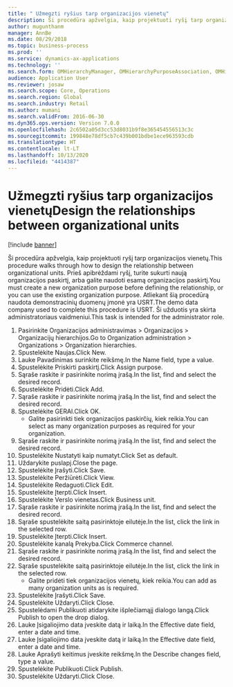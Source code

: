 ```yaml
---
title: " Užmegzti ryšius tarp organizacijos vienetų"
description: Ši procedūra apžvelgia, kaip projektuoti ryšį tarp organizacijos vienetų.
author: mugunthanm
manager: AnnBe
ms.date: 08/29/2018
ms.topic: business-process
ms.prod: ''
ms.service: dynamics-ax-applications
ms.technology: ''
ms.search.form: OMHierarchyManager, OMHierarchyPurposeAssociation, OMHierarchySelection, HierarchyDesigner, OMNodeSelection,  HierarchyPublishAndCloseForm
audience: Application User
ms.reviewer: josaw
ms.search.scope: Core, Operations
ms.search.region: Global
ms.search.industry: Retail
ms.author: mumani
ms.search.validFrom: 2016-06-30
ms.dyn365.ops.version: Version 7.0.0
ms.openlocfilehash: 2c6502a05d3cc53d8031b9f8e365454556513c3c
ms.sourcegitcommit: 199848e78df5cb7c439b001bdbe1ece963593cdb
ms.translationtype: HT
ms.contentlocale: lt-LT
ms.lasthandoff: 10/13/2020
ms.locfileid: "4414387"
---
```

# <a name="design-the-relationships-between-organizational-units"></a><span data-ttu-id="e3aa8-103"> Užmegzti ryšius tarp organizacijos vienetų</span><span class="sxs-lookup"><span data-stu-id="e3aa8-103">Design the relationships between organizational units</span></span>

[!include [banner](../includes/banner.md)]

<span data-ttu-id="e3aa8-104">Ši procedūra apžvelgia, kaip projektuoti ryšį tarp organizacijos vienetų.</span><span class="sxs-lookup"><span data-stu-id="e3aa8-104">This procedure walks through how to design the relationship between organizational units.</span></span> <span data-ttu-id="e3aa8-105">Prieš apibrėždami ryšį, turite sukurti naują organizacijos paskirtį, arba galite naudoti esamą organizacijos paskirtį.</span><span class="sxs-lookup"><span data-stu-id="e3aa8-105">You must create a new organization purpose before defining the relationship, or you can use the existing organization purpose.</span></span> <span data-ttu-id="e3aa8-106">Atliekant šią procedūrą naudota demonstracinių duomenų įmonė yra USRT.</span><span class="sxs-lookup"><span data-stu-id="e3aa8-106">The demo data company used to complete this procedure is USRT.</span></span> <span data-ttu-id="e3aa8-107">Ši užduotis yra skirta administratoriaus vaidmeniui.</span><span class="sxs-lookup"><span data-stu-id="e3aa8-107">This task is intended for the administrator role.</span></span>

1. <span data-ttu-id="e3aa8-108">Pasirinkite Organizacijos administravimas > Organizacijos > Organizacijų hierarchijos.</span><span class="sxs-lookup"><span data-stu-id="e3aa8-108">Go to Organization administration > Organizations > Organization hierarchies.</span></span>
2. <span data-ttu-id="e3aa8-109">Spustelėkite Naujas.</span><span class="sxs-lookup"><span data-stu-id="e3aa8-109">Click New.</span></span>
3. <span data-ttu-id="e3aa8-110">Lauke Pavadinimas surinkite reikšmę.</span><span class="sxs-lookup"><span data-stu-id="e3aa8-110">In the Name field, type a value.</span></span>
4. <span data-ttu-id="e3aa8-111">Spustelėkite Priskirti paskirtį.</span><span class="sxs-lookup"><span data-stu-id="e3aa8-111">Click Assign purpose.</span></span>
5. <span data-ttu-id="e3aa8-112">Sąraše raskite ir pasirinkite norimą įrašą.</span><span class="sxs-lookup"><span data-stu-id="e3aa8-112">In the list, find and select the desired record.</span></span>
6. <span data-ttu-id="e3aa8-113">Spustelėkite Pridėti.</span><span class="sxs-lookup"><span data-stu-id="e3aa8-113">Click Add.</span></span>
7. <span data-ttu-id="e3aa8-114">Sąraše raskite ir pasirinkite norimą įrašą.</span><span class="sxs-lookup"><span data-stu-id="e3aa8-114">In the list, find and select the desired record.</span></span>
8. <span data-ttu-id="e3aa8-115">Spustelėkite GERAI.</span><span class="sxs-lookup"><span data-stu-id="e3aa8-115">Click OK.</span></span>
    * <span data-ttu-id="e3aa8-116">Galite pasirinkti tiek organizacijos paskirčių, kiek reikia.</span><span class="sxs-lookup"><span data-stu-id="e3aa8-116">You can select as many organization purposes as required for your organization.</span></span>  
9. <span data-ttu-id="e3aa8-117">Sąraše raskite ir pasirinkite norimą įrašą.</span><span class="sxs-lookup"><span data-stu-id="e3aa8-117">In the list, find and select the desired record.</span></span>
10. <span data-ttu-id="e3aa8-118">Spustelėkite Nustatyti kaip numatyt.</span><span class="sxs-lookup"><span data-stu-id="e3aa8-118">Click Set as default.</span></span>
11. <span data-ttu-id="e3aa8-119">Uždarykite puslapį.</span><span class="sxs-lookup"><span data-stu-id="e3aa8-119">Close the page.</span></span>
12. <span data-ttu-id="e3aa8-120">Spustelėkite Įrašyti.</span><span class="sxs-lookup"><span data-stu-id="e3aa8-120">Click Save.</span></span>
13. <span data-ttu-id="e3aa8-121">Spustelėkite Peržiūrėti.</span><span class="sxs-lookup"><span data-stu-id="e3aa8-121">Click View.</span></span>
14. <span data-ttu-id="e3aa8-122">Spustelėkite Redaguoti.</span><span class="sxs-lookup"><span data-stu-id="e3aa8-122">Click Edit.</span></span>
15. <span data-ttu-id="e3aa8-123">Spustelėkite Įterpti.</span><span class="sxs-lookup"><span data-stu-id="e3aa8-123">Click Insert.</span></span>
16. <span data-ttu-id="e3aa8-124">Spustelėkite Verslo vienetas.</span><span class="sxs-lookup"><span data-stu-id="e3aa8-124">Click Business unit.</span></span>
17. <span data-ttu-id="e3aa8-125">Sąraše raskite ir pasirinkite norimą įrašą.</span><span class="sxs-lookup"><span data-stu-id="e3aa8-125">In the list, find and select the desired record.</span></span>
18. <span data-ttu-id="e3aa8-126">Sąraše spustelėkite saitą pasirinktoje eilutėje.</span><span class="sxs-lookup"><span data-stu-id="e3aa8-126">In the list, click the link in the selected row.</span></span>
19. <span data-ttu-id="e3aa8-127">Spustelėkite Įterpti.</span><span class="sxs-lookup"><span data-stu-id="e3aa8-127">Click Insert.</span></span>
20. <span data-ttu-id="e3aa8-128">Spustelėkite kanalą Prekyba.</span><span class="sxs-lookup"><span data-stu-id="e3aa8-128">Click Commerce channel.</span></span>
21. <span data-ttu-id="e3aa8-129">Sąraše raskite ir pasirinkite norimą įrašą.</span><span class="sxs-lookup"><span data-stu-id="e3aa8-129">In the list, find and select the desired record.</span></span>
22. <span data-ttu-id="e3aa8-130">Sąraše spustelėkite saitą pasirinktoje eilutėje.</span><span class="sxs-lookup"><span data-stu-id="e3aa8-130">In the list, click the link in the selected row.</span></span>
    * <span data-ttu-id="e3aa8-131">Galite pridėti tiek organizacijos vienetų, kiek reikia.</span><span class="sxs-lookup"><span data-stu-id="e3aa8-131">You can add as many organization units as is required.</span></span>  
23. <span data-ttu-id="e3aa8-132">Spustelėkite Įrašyti.</span><span class="sxs-lookup"><span data-stu-id="e3aa8-132">Click Save.</span></span>
24. <span data-ttu-id="e3aa8-133">Spustelėkite Uždaryti.</span><span class="sxs-lookup"><span data-stu-id="e3aa8-133">Click Close.</span></span>
25. <span data-ttu-id="e3aa8-134">Spustelėdami Publikuoti atidarykite išplečiamąjį dialogo langą.</span><span class="sxs-lookup"><span data-stu-id="e3aa8-134">Click Publish to open the drop dialog.</span></span>
26. <span data-ttu-id="e3aa8-135">Lauke Įsigaliojimo data įveskite datą ir laiką.</span><span class="sxs-lookup"><span data-stu-id="e3aa8-135">In the Effective date field, enter a date and time.</span></span>
27. <span data-ttu-id="e3aa8-136">Lauke Įsigaliojimo data įveskite datą ir laiką.</span><span class="sxs-lookup"><span data-stu-id="e3aa8-136">In the Effective date field, enter a date and time.</span></span>
28. <span data-ttu-id="e3aa8-137">Lauke Aprašyti keitimus įveskite reikšmę.</span><span class="sxs-lookup"><span data-stu-id="e3aa8-137">In the Describe changes field, type a value.</span></span>
29. <span data-ttu-id="e3aa8-138">Spustelėkite Publikuoti.</span><span class="sxs-lookup"><span data-stu-id="e3aa8-138">Click Publish.</span></span>
30. <span data-ttu-id="e3aa8-139">Spustelėkite Uždaryti.</span><span class="sxs-lookup"><span data-stu-id="e3aa8-139">Click Close.</span></span>

